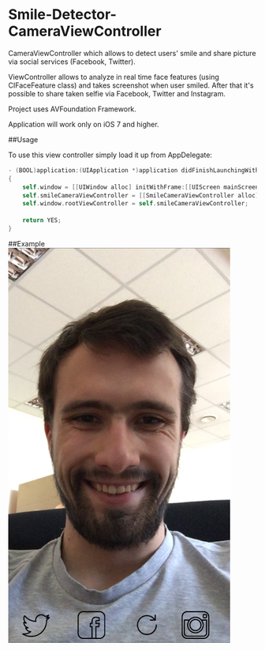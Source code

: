 Smile-Detector-CameraViewController
===================================

CameraViewController which allows to detect users' smile and share picture via social services (Facebook, Twitter).

ViewController allows to analyze in real time face features (using CIFaceFeature class) and takes screenshot when user smiled. After that it's possible to share taken selfie via Facebook, Twitter and Instagram.

Project uses AVFoundation Framework.

Application will work only on iOS 7 and higher.
 
##Usage

To use this view controller simply load it up from AppDelegate:
```objective-c
- (BOOL)application:(UIApplication *)application didFinishLaunchingWithOptions:(NSDictionary *)launchOptions
{
    self.window = [[UIWindow alloc] initWithFrame:[[UIScreen mainScreen] bounds]];
    self.smileCameraViewController = [[SmileCameraViewController alloc] initWithNibName:@"SmileCameraViewController" bundle:nil];
    self.window.rootViewController = self.smileCameraViewController;

    return YES;
}
```
##Example
![Screen1](https://raw.githubusercontent.com/MaximAlien/Smile-Detector-CameraViewController/master/resources/example2.png)
